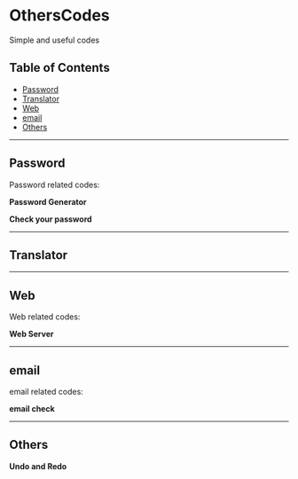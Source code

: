 # OthersCodes
Simple and useful codes

## Table of Contents

- [Password](#password)
- [Translator](#translator)
- [Web](#web)
- [email](#email)
- [Others](#others)


---
## Password

Password related codes:

**Password Generator**

 
**Check your password**


---
## Translator



---
## Web

Web related codes:

**Web Server**


---
## email

email related codes:

**email check**


---
## Others

**Undo and Redo**
